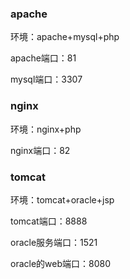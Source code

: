 ### apache
环境：apache+mysql+php

apache端口：81

mysql端口：3307

### nginx
环境：nginx+php

nginx端口：82

### tomcat
环境：tomcat+oracle+jsp

tomcat端口：8888

oracle服务端口：1521

oracle的web端口：8080
